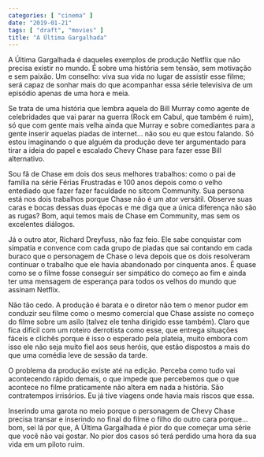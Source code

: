 ```yaml
---
categories: [ "cinema" ]
date: "2019-01-21"
tags: [ "draft", "movies" ]
title: "A Última Gargalhada"
---
```

A Última Gargalhada é daqueles exemplos de produção Netflix que não precisa existir no mundo. É sobre uma história sem tensão, sem motivação e sem paixão. Um conselho: viva sua vida no lugar de assistir esse filme; será capaz de sonhar mais do que acompanhar essa série televisiva de um episódio apenas de uma hora e meia.

Se trata de uma história que lembra aquela do Bill Murray como agente de celebridades que vai parar na guerra (Rock em Cabul, que também é ruim), só que com gente mais velha ainda que Murray e sobre comediantes para a gente inserir aquelas piadas de internet... não sou eu que estou falando. Só estou imaginando o que alguém da produção deve ter argumentado para tirar a ideia do papel e escalado Chevy Chase para fazer esse Bill alternativo.

Sou fã de Chase em dois dos seus melhores trabalhos: como o pai de família na série Férias Frustradas e 100 anos depois como o velho entediado que fazer fazer faculdade no sitcom Community. Sua persona está nos dois trabalhos porque Chase não é um ator versátil. Observe suas caras e bocas dessas duas épocas e me diga que a única diferença não são as rugas? Bom, aqui temos mais de Chase em Community, mas sem os excelentes diálogos.

Já o outro ator, Richard Dreyfuss, não faz feio. Ele sabe conquistar com simpatia e convence com cada grupo de piadas que sai contando em cada buraco que o personagem de Chase o leva depois que os dois resolveram continuar o trabalho que ele havia abandonado por cinquenta anos. É quase como se o filme fosse conseguir ser simpático do começo ao fim e ainda ter uma mensagem de esperança para todos os velhos do mundo que assinam Netflix.

Não tão cedo. A produção é barata e o diretor não tem o menor pudor em conduzir seu filme como o mesmo comercial que Chase assiste no começo do filme sobre um asilo (talvez ele tenha dirigido esse também). Claro que fica difícil com um roteiro derrotista como esse, que entrega situações fáceis e clichês porque é isso o esperado pela plateia, muito embora com isso ele não seja muito fiel aos seus heróis, que estão dispostos a mais do que uma comédia leve de sessão da tarde.

O problema da produção existe até na edição. Perceba como tudo vai acontecendo rápido demais, o que impede que percebemos que o que acontece no filme praticamente não altera em nada a história. São contratempos irrisórios. Eu já tive viagens onde havia mais riscos que essa.

Inserindo uma garota no meio porque o personagem de Chevy Chase precisa transar e inserindo no final do filme o filho do outro cara porque... bom, sei lá por que, A Última Gargalhada é pior do que começar uma série que você não vai gostar. No pior dos casos só terá perdido uma hora da sua vida em um piloto ruim.
